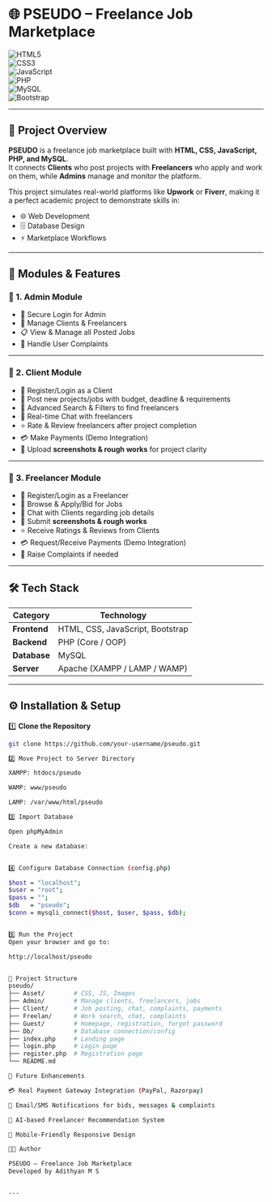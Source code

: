 # 🌐 PSEUDO – Freelance Job Marketplace  

![HTML5](https://img.shields.io/badge/HTML5-E34F26?style=for-the-badge&logo=html5&logoColor=white)  
![CSS3](https://img.shields.io/badge/CSS3-1572B6?style=for-the-badge&logo=css3&logoColor=white)  
![JavaScript](https://img.shields.io/badge/JavaScript-F7DF1E?style=for-the-badge&logo=javascript&logoColor=black)  
![PHP](https://img.shields.io/badge/PHP-777BB4?style=for-the-badge&logo=php&logoColor=white)  
![MySQL](https://img.shields.io/badge/MySQL-4479A1?style=for-the-badge&logo=mysql&logoColor=white)  
![Bootstrap](https://img.shields.io/badge/Bootstrap-563D7C?style=for-the-badge&logo=bootstrap&logoColor=white)  


---

## 📌 Project Overview  

**PSEUDO** is a freelance job marketplace built with **HTML, CSS, JavaScript, PHP, and MySQL**.  
It connects **Clients** who post projects with **Freelancers** who apply and work on them, while **Admins** manage and monitor the platform.  

This project simulates real-world platforms like **Upwork** or **Fiverr**, making it a perfect academic project to demonstrate skills in:  
- 🌐 Web Development  
- 🗄️ Database Design  
- ⚡ Marketplace Workflows  

---

## 👥 Modules & Features  

### 🔑 1. Admin Module  
- 🔐 Secure Login for Admin  
- 👥 Manage Clients & Freelancers  
- 📋 View & Manage all Posted Jobs  
- 🚨 Handle User Complaints  

---

### 👤 2. Client Module  
- 📝 Register/Login as a Client  
- 📢 Post new projects/jobs with budget, deadline & requirements  
- 🔎 Advanced Search & Filters to find freelancers  
- 💬 Real-time Chat with freelancers  
- ⭐ Rate & Review freelancers after project completion  
- 💳 Make Payments (Demo Integration)  
- 📂 Upload **screenshots & rough works** for project clarity  

---

### 💼 3. Freelancer Module  
- 📝 Register/Login as a Freelancer  
- 🔎 Browse & Apply/Bid for Jobs  
- 💬 Chat with Clients regarding job details  
- 📂 Submit **screenshots & rough works**  
- ⭐ Receive Ratings & Reviews from Clients  
- 💳 Request/Receive Payments (Demo Integration)  
- 🚨 Raise Complaints if needed  

---

## 🛠️ Tech Stack  

| Category    | Technology |
|-------------|------------|
| **Frontend** | HTML, CSS, JavaScript, Bootstrap |
| **Backend**  | PHP (Core / OOP) |
| **Database** | MySQL |
| **Server**   | Apache (XAMPP / LAMP / WAMP) |

---

## ⚙️ Installation & Setup  

1️⃣ **Clone the Repository**  
```bash
git clone https://github.com/your-username/pseudo.git

2️⃣ Move Project to Server Directory

XAMPP: htdocs/pseudo

WAMP: www/pseudo

LAMP: /var/www/html/pseudo

3️⃣ Import Database

Open phpMyAdmin

Create a new database:


4️⃣ Configure Database Connection (config.php)

$host = "localhost";
$user = "root";
$pass = "";
$db   = "pseudo";
$conn = mysqli_connect($host, $user, $pass, $db);


5️⃣ Run the Project
Open your browser and go to:

http://localhost/pseudo


📂 Project Structure
pseudo/
├── Asset/        # CSS, JS, Images
├── Admin/        # Manage clients, freelancers, jobs
├── Client/       # Job posting, chat, complaints, payments
├── Freelan/      # Work search, chat, complaints
├── Guest/        # Homepage, registration, forgot password
├── Db/           # Database connection/config
├── index.php     # Landing page
├── login.php     # Login page
├── register.php  # Registration page
└── README.md

🚀 Future Enhancements

💳 Real Payment Gateway Integration (PayPal, Razorpay)

📩 Email/SMS Notifications for bids, messages & complaints

🤖 AI-based Freelancer Recommendation System

📱 Mobile-Friendly Responsive Design

👨‍💻 Author

PSEUDO – Freelance Job Marketplace
Developed by Adithyan M S


---


